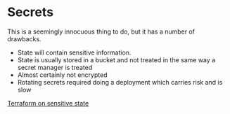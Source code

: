 # Secrets

This is a seemingly innocuous thing to do, but it has a number of drawbacks.

- State will contain sensitive information.
- State is usually stored in a bucket and not treated in the same way a secret manager is treated
- Almost certainly not encrypted
- Rotating secrets required doing a deployment which carries risk and is slow

[Terraform on sensitive state](https://www.terraform.io/language/state/sensitive-data#recommendations)